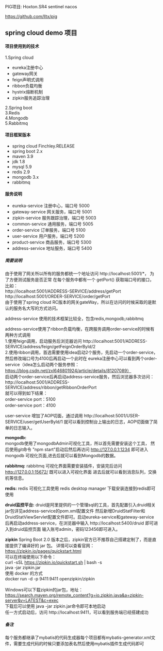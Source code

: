 PIG项目:
    Hoxton.SR4
    sentinel
    nacos
    
https://github.com/lltx/pig


spring cloud demo 项目
-
#### 项目使用到的技术
1.Spring cloud  
* eureka注册中心
* gateway网关
* feign声明式调用
* ribbon负载均衡
* hystrix熔断机制  
* zipkin服务追踪治理
    
2.Spring boot  
3.Redis  
4.Mongodb  
5.Rabbitmq

#### 项目框架版本
- spring cloud Finchley.RELEASE
- spring boot 2.x
- maven 3.9
- jdk 1.8
- mysql 5.9
- redis 2.9
- mongodb 3.x
- rabbitmq

#### 服务说明
- eureka-service 注册中心，端口号 5000
- gateway-service 网关服务，端口号 5001
- zipkin-service 服务跟踪治理，端口号 5003
- common-service 通用服务，端口号 5005
- order-service 订单服务，端口号 5100
- user-service 用户服务，端口号 5200
- product-service 商品服务，端口号 5300
- address-service 地址服务，端口号 5400



##### 简要说明
由于使用了网关所以所有的服务都统一个地址访问 http://localhost:5001/*， 为了方便测试服务是否正常
在每个服务中都有一个 getPort() 获取端口号的接口，比如：</br>
http://localhost:5001/ADDRESS-SERVICE/address/getPort </br>
http://localhost:5001/ORDER-SERVICE/order/getPort </br>
由于使用了spring cloud RC版本的网关gateWay，所以在访问的时候采取的是默认的服务名大写的方式访问。

address-service 使用的技术框架比较全，包含redis,mongodb,rabbitmq

address-service使用了ribbon负载均衡，在跨服务调用order-service的时候有两种方式调用<br/>
1.使用feign调用，启动服务后浏览器访问 http://localhost:5001/ADDRESS-SERVICE/address/feign/getFeignOrderById/2 <br/>
2.使用ribbon调用，首选需要使用idea启动2个服务，先启动一个order-service，然后修改端口号为4100后再启动一个此时在
eureka注册中心可以看到两个order-service（idea怎么启动两个服务参照：https://blog.csdn.net/zxl646801924/article/details/81207089）<br/>
启动两个order-service后再启动address-service服务，然后浏览器多次访问：<br/>
http://localhost:5001/ADDRESS-SERVICE/address/ribbon/getRibbonOrderPort <br/>
就可以得到如下结果： <br/>
order-service port：5100 <br/>
order-service port：4100 <br/>  

user-service 增加了AOP切面，通过调用 http://localhost:5001/USER-SERVICE/user/getUserById/1 就可以看到控制台上输出的日志，AOP切面做了简单的日志输入。  


**mongodb:**  
mongodb使用了mongodbAdmin可视化工具，所以首先需要安装这个工具，
然后使用git命令 "npm start"启动后然后再访问 http://127.0.0.1:1234 即可进入mongodb
可视化页面,进去后就可以看到Mongodb的数据。

**rabbitmq:**
rabbitmq 可视化界面需要安装插件，安装完后访问  http://127.0.0.1:15672/ 既可以进入可视化界面
进去后就可以看到消息队列，交换机等信息。

**redis:**
redis 可视化工具使用 redis desktop manager 下载安装连接到redis即可使用

**druid监控平台:**
druid是阿里提供的一个管理sql的工具，首先配置引入druid相关jar包详见address-service的pom.xml配置文件
然后新增DruidStatFilter和DruidStatViewServlet配置文件即可。启动eureka-service和gateway-service
后再启动address-service，在浏览器中输入 http://localhost:5400/druid 即可进入到druid监控页面
输入账号admin，密码123456即可进入。

**zipkin**
Spring Boot 2.0 版本之后，zipkin官方已不推荐自己搭建定制了，而是直接提供了编译好的 jar 包。
详情可以查看官网：https://zipkin.io/pages/quickstart.html
<br/>
可以在终端使用以下命令：
<br/>
curl -sSL https://zipkin.io/quickstart.sh | bash -s     <br/>
java -jar zipkin.jar
<br/>
使用 docker 的方式
<br/>
docker run -d -p 9411:9411 openzipkin/zipkin
<br/><br/>
Windows可以下载zipkin的jar包，地址：https://search.maven.org/remote_content?g=io.zipkin.java&a=zipkin-server&v=LATEST&c=exec
<br/>
下载后可以使用 java -jar zipkin.jar命令即可本地启动
<br/>
任一方式启动后，访问 http://localhost:9411，可以看到服务端已经搭建成功

##### 备注
每个服务都继承了mybatis的代码生成器每个项目都有mybatis-generator.xml文件，需要生成代码的时候只要添加表名然后使用mybatis插件生成代码即可


